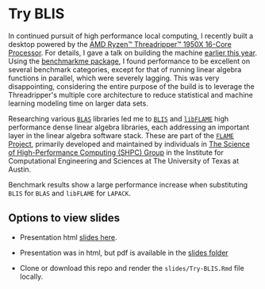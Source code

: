 # Try BLIS

In continued pursuit of high performance local computing, I recently built a desktop powered by the [AMD Ryzen™ Threadripper™ 1950X 16-Core Processor](https://www.amd.com/en/products/cpu/amd-ryzen-threadripper-1950x). For details, I gave a talk on building the machine [earlier this year](https://github.com/JustinMShea/hardware-for-data-science). Using the [benchmarkme package](https://github.com/csgillespie/benchmarkme), I found performance to be excellent on several benchmark categories, except for that of running linear algebra functions in parallel, which were severely lagging. This was very disappointing, considering the entire purpose of the build is to leverage the Threadripper's multiple core architecture to reduce statistical and machine learning modeling time on larger data sets.

Researching various [`BLAS`](https://cran.r-project.org/doc/manuals/r-release/R-admin.html#BLAS) libraries led me to [`BLIS`](https://github.com/flame/blis/) and [`libFLAME`](https://github.com/flame/libflame/) high performance dense linear algebra libraries, each addressing an important layer in the linear algebra software stack. These are part of the [`FLAME` Project]( https://www.cs.utexas.edu/~flame/web/), primarily developed and maintained by individuals in [The Science of High-Performance Computing (SHPC) Group](http://shpc.ices.utexas.edu/software.html) in the Institute for Computational Engineering and Sciences at The University of Texas at Austin. 

Benchmark results show a large performance increase when substituting `BLIS` for `BLAS` and `libFLAME` for `LAPACK`.


## Options to view slides

- Presentation html [slides here](https://raw.githack.com/JustinMShea/Try-BLIS/master/slides/Try-BLIS.html#1).

- Presentation was in html, but pdf is available in the [slides folder](https://rawcdn.githack.com/JustinMShea/Try-BLIS/9a6d8d6219305b7715b4941fa07f98e52f5d7cfa/slides/Try-BLIS.html)

- Clone or download this repo and render the `slides/Try-BLIS.Rmd` file locally. 

